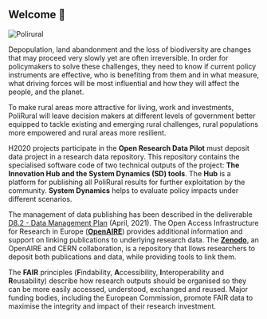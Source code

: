 ## Welcome 👋

![Polirural](.github/profile/)

Depopulation, land abandonment and the loss of biodiversity are changes that may proceed very slowly yet are often irreversible. In order for policymakers to solve these challenges, they need to know if current policy instruments are effective, who is benefiting from them and in what measure, what driving forces will be most influential and how they will affect the people, and the planet.

To make rural areas more attractive for living, work and investments, PoliRural will leave decision makers at different levels of government better equipped to tackle existing and emerging rural challenges, rural populations more empowered and rural areas more resilient.

H2020 projects participate in the **Open Research Data Pilot** must deposit data project in a research data repository. This repository contains the specialised software code of two technical outputs of the project: **The Innovation Hub and the System Dynamics (SD) tools**. The **Hub** is a platform for publishing all PoliRural results for further exploitation by the community. **System Dynamics** helps to evaluate policy impacts under different scenarios.

The management of data publishing has been described in the deliverable [D8.2 - Data Management Plan](https://polirural.eu/wp-content/uploads/2021/11/D8.2..pdf) (April, 2021).
The Open Access Infrastructure for Research in Europe ([**OpenAIRE**](https://www.openaire.eu/)) provides additional information and support on linking publications to underlying research data. The [**Zenodo**](https://zenodo.org/), an OpenAIRE and CERN collaboration, is a repository that llows researchers to deposit both publications and data, while providing tools to link them.

The **FAIR** principles (**F**indability, **A**ccessibility, **I**nteroperability and **R**eusability) describe how research outputs should be organised so they can be more easily accessed, understood, exchanged and reused. Major funding bodies, including the European Commission, promote FAIR data to maximise the integrity and impact of their research investment.
